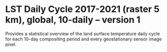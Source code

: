 #  LST Daily Cycle 2017-2021 (raster 5 km), global, 10-daily – version 1

Provides a statistical overview of the land surface temperature daily cycle for each 10-day compositing period and every geostationary sensor image pixel.